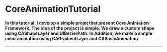 # CoreAnimationTutorial
#### In this tutorial, I develop a simple projet that present Core Animation Framework. The idea of the project is simple. We draw a custom shape using CAShapeLayer and UIBezierPath. In Addition, we make a simple color animation using CAGradientLayer and CABasicAnimation.
---
